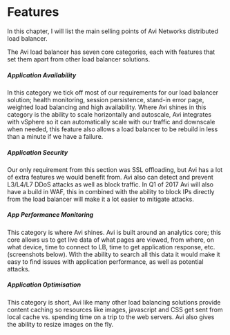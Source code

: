 # Features

In this chapter, I will list the main selling points of Avi Networks distributed load balancer.

The Avi load balancer has seven core categories, each with features that set them apart from other load balancer solutions.

##### Application Availability
In this category we tick off most of our requirements for our load balancer solution; health monitoring, session persistence, stand-in error page, weighted load balancing and high availability. Where Avi shines in this category is the ability to scale horizontally and autoscale, Avi integrates with vSphere so it can automatically scale with our traffic and downscale when needed, this feature also allows a load balancer to be rebuild in less than a minute if we have a failure. 

##### Application Security
Our only requirement from this section was SSL offloading, but Avi has a lot of extra features we would benefit from. Avi also can detect and prevent L3/L4/L7 DDoS attacks as well as block traffic. In Q1 of 2017 Avi will also have a build in WAF, this in combined with the ability to block IPs directly from the load balancer will make it a lot easier to mitigate attacks.

##### App Performance Monitoring
This category is where Avi shines. Avi is built around an analytics core; this core allows us to get live data of what pages are viewed, from where, on what device, time to connect to LB, time to get application response, etc. (screenshots below). With the ability to search all this data it would make it easy to find issues with application performance, as well as potential attacks. 

##### Application Optimisation
This category is short, Avi like many other load balancing solutions provide content caching so resources like images, javascript and CSS get sent from local cache vs. spending time on a trip to the web servers. Avi also gives the ability to resize images on the fly.



